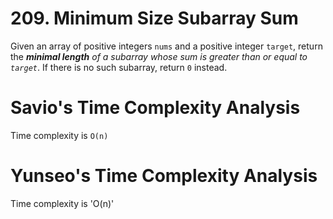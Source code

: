 # 209. Minimum Size Subarray Sum

Given an array of positive integers `nums` and a positive integer `target`, return the _**minimal length** of a subarray whose sum is greater than or equal to `target`_. If there is no such subarray, return `0` instead.

# Savio's Time Complexity Analysis

Time complexity is `O(n)`

# Yunseo's Time Complexity Analysis

Time complexity is 'O(n)'
